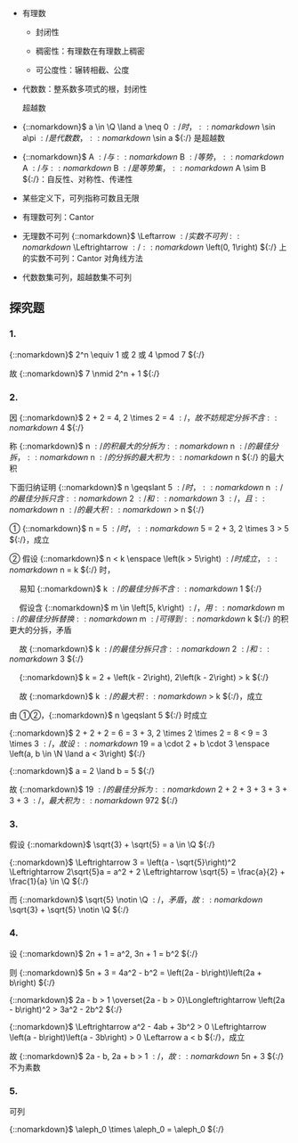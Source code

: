 * 有理数

  * 封闭性

  * 稠密性：有理数在有理数上稠密

  * 可公度性：辗转相截、公度

* 代数数：整系数多项式的根，封闭性

  超越数

* {::nomarkdown}$ a \in \Q \land a \neq 0 ${:/} 时，{::nomarkdown}$ \sin a\pi ${:/} 是代数数，{::nomarkdown}$ \sin a ${:/} 是超越数

* {::nomarkdown}$ A ${:/} 与 {::nomarkdown}$ B ${:/} 等势，{::nomarkdown}$ A ${:/} 与 {::nomarkdown}$ B ${:/} 是等势集，{::nomarkdown}$ A \sim B ${:/}：自反性、对称性、传递性

* 某些定义下，可列指称可数且无限
* 有理数可列：Cantor

* 无理数不可列 {::nomarkdown}$ \Leftarrow ${:/} 实数不可列 {::nomarkdown}$ \Leftrightarrow ${:/} {::nomarkdown}$ \left(0, 1\right) ${:/} 上的实数不可列：Cantor 对角线方法

* 代数数集可列，超越数集不可列

## 探究题

### 1.

{::nomarkdown}$ 2^n \equiv 1 或 2 或 4 \pmod 7 ${:/}

故 {::nomarkdown}$ 7 \nmid 2^n + 1 ${:/}

### 2.

因 {::nomarkdown}$ 2 + 2 = 4, 2 \times 2 = 4 ${:/}，故不妨规定分拆不含 {::nomarkdown}$ 4 ${:/}

称 {::nomarkdown}$ n ${:/} 的积最大的分拆为 {::nomarkdown}$ n ${:/} 的最佳分拆，{::nomarkdown}$ n ${:/} 的分拆的最大积为 {::nomarkdown}$ n ${:/} 的最大积

下面归纳证明 {::nomarkdown}$ n \geqslant 5 ${:/} 时，{::nomarkdown}$ n ${:/} 的最佳分拆只含 {::nomarkdown}$ 2 ${:/} 和 {::nomarkdown}$ 3 ${:/}，且 {::nomarkdown}$ n ${:/} 的最大积 {::nomarkdown}$ > n ${:/}

① {::nomarkdown}$ n = 5 ${:/} 时，{::nomarkdown}$ 5 = 2 + 3, 2 \times 3 > 5 ${:/}，成立

② 假设 {::nomarkdown}$ n < k \enspace \left(k > 5\right) ${:/} 时成立，{::nomarkdown}$ n = k ${:/} 时，

　 易知 {::nomarkdown}$ k ${:/} 的最佳分拆不含 {::nomarkdown}$ 1 ${:/}

　 假设含 {::nomarkdown}$ m \in \left[5, k\right) ${:/}，用 {::nomarkdown}$ m ${:/} 的最佳分拆替换 {::nomarkdown}$ m ${:/} 可得到 {::nomarkdown}$ k ${:/} 的积更大的分拆，矛盾

　 故 {::nomarkdown}$ k ${:/} 的最佳分拆只含 {::nomarkdown}$ 2 ${:/} 和 {::nomarkdown}$ 3 ${:/}

　 {::nomarkdown}$ k = 2 + \left(k - 2\right), 2\left(k - 2\right) > k ${:/}

　 故 {::nomarkdown}$ k ${:/} 的最大积 {::nomarkdown}$ > k ${:/}，成立

由 ①②，{::nomarkdown}$ n \geqslant 5 ${:/} 时成立

{::nomarkdown}$ 2 + 2 + 2 = 6 = 3 + 3, 2 \times 2 \times 2 = 8 < 9 = 3 \times 3 ${:/}，故设 {::nomarkdown}$ 19 = a \cdot 2 + b \cdot 3 \enspace \left(a, b \in \N \land a < 3\right) ${:/}

{::nomarkdown}$ a = 2 \land b = 5 ${:/}

故 {::nomarkdown}$ 19 ${:/} 的最佳分拆为 {::nomarkdown}$ 2 + 2 + 3 + 3 + 3 + 3 + 3 ${:/}，最大积为 {::nomarkdown}$ 972 ${:/}

### 3.

假设 {::nomarkdown}$ \sqrt{3} + \sqrt{5} = a \in \Q ${:/}

{::nomarkdown}$ \Leftrightarrow 3 = \left(a - \sqrt{5}\right)^2 \Leftrightarrow 2\sqrt{5}a = a^2 + 2 \Leftrightarrow \sqrt{5} = \frac{a}{2} + \frac{1}{a} \in \Q ${:/}

而 {::nomarkdown}$ \sqrt{5} \notin \Q ${:/}，矛盾，故 {::nomarkdown}$ \sqrt{3} + \sqrt{5} \notin \Q ${:/}

### 4.

设 {::nomarkdown}$ 2n + 1 = a^2, 3n + 1 = b^2 ${:/}

则 {::nomarkdown}$ 5n + 3 = 4a^2 - b^2 = \left(2a - b\right)\left(2a + b\right) ${:/}

{::nomarkdown}$ 2a - b > 1 \overset{2a - b > 0}\Longleftrightarrow \left(2a - b\right)^2 > 3a^2 - 2b^2 ${:/}

{::nomarkdown}$ \Leftrightarrow a^2 - 4ab + 3b^2 > 0 \Leftrightarrow \left(a - b\right)\left(a - 3b\right) > 0 \Leftarrow a < b ${:/}，成立

故 {::nomarkdown}$ 2a - b, 2a + b > 1 ${:/}，故 {::nomarkdown}$ 5n + 3 ${:/} 不为素数

### 5.

可列

{::nomarkdown}$ \aleph_0 \times \aleph_0 = \aleph_0 ${:/}


